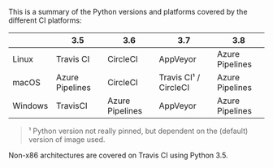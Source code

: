 This is a summary of the Python versions and platforms covered by the different CI platforms:

|          | 3.5              | 3.6              | 3.7                   | 3.8              |
|----------|------------------|------------------|-----------------------|------------------|
| Linux    | Travis CI        | CircleCI         | AppVeyor              | Azure Pipelines  |
| macOS    | Azure Pipelines  | CircleCI         | Travis CI¹ / CircleCI | Azure Pipelines  |
| Windows  | TravisCI         | Azure Pipelines  | AppVeyor              | Azure Pipelines  |

> ¹ Python version not really pinned, but dependent on the (default) version of image used.

Non-x86 architectures are covered on Travis CI using Python 3.5.
